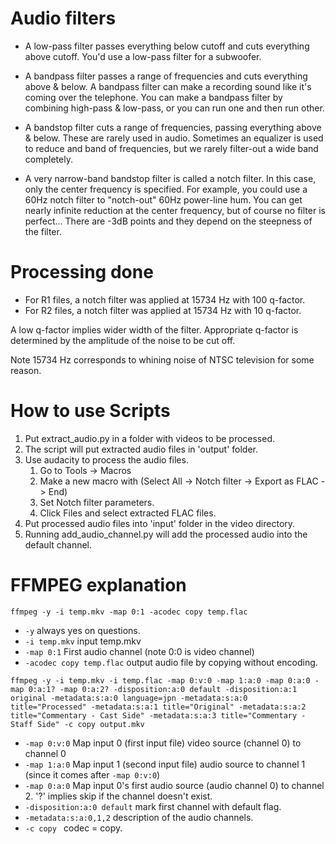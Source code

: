 # Audio filters
- A low-pass filter passes everything below cutoff and cuts everything above cutoff. You'd use a low-pass filter for a subwoofer.

- A bandpass filter passes a range of frequencies and cuts everything above & below. A bandpass filter can make a recording sound like it's coming over the telephone. You can make a bandpass filter by combining high-pass & low-pass, or you can run one and then run other.

- A bandstop filter cuts a range of frequencies, passing everything above & below. These are rarely used in audio. Sometimes an equalizer is used to reduce and band of frequencies, but we rarely filter-out a wide band completely.

- A very narrow-band bandstop filter is called a notch filter. In this case, only the center frequency is specified. For example, you could use a 60Hz notch filter to "notch-out" 60Hz power-line hum. You can get nearly infinite reduction at the center frequency, but of course no filter is perfect... There are -3dB points and they depend on the steepness of the filter.

# Processing done

- For R1 files, a notch filter was applied at 15734 Hz with 100 q-factor.
- For R2 files, a notch filter was applied at 15734 Hz with 10 q-factor.

A low q-factor implies wider width of the filter. Appropriate q-factor is determined by the amplitude of the noise to be cut off.

Note 15734 Hz corresponds to whining noise of NTSC television for some reason.

# How to use Scripts
1. Put extract_audio.py in a folder with videos to be processed.
2. The script will put extracted audio files in 'output' folder.
3. Use audacity to process the audio files.
    1. Go to Tools -> Macros
    2. Make a new macro with (Select All -> Notch filter -> Export as FLAC -> End)
    3. Set Notch filter parameters.
    4. Click Files and select extracted FLAC files.
4. Put processed audio files into 'input' folder in the video directory.
5. Running add_audio_channel.py will add the processed audio into the default channel.

# FFMPEG explanation
```ffmpeg -y -i temp.mkv -map 0:1 -acodec copy temp.flac```
- ```-y``` always yes on questions.
- ```-i temp.mkv``` input temp.mkv
- ```-map 0:1``` First audio channel (note 0:0 is video channel)
- ```-acodec copy temp.flac``` output audio file by copying without encoding.


```ffmpeg -y -i temp.mkv -i temp.flac -map 0:v:0 -map 1:a:0 -map 0:a:0 -map 0:a:1? -map 0:a:2? -disposition:a:0 default -disposition:a:1 original -metadata:s:a:0 language=jpn -metadata:s:a:0 title="Processed" -metadata:s:a:1 title="Original" -metadata:s:a:2 title="Commentary - Cast Side" -metadata:s:a:3 title="Commentary - Staff Side" -c copy output.mkv```

- ```-map 0:v:0``` Map input 0 (first input file) video source (channel 0) to channel 0
- ```-map 1:a:0``` Map input 1 (second input file) audio source to channel 1 (since it comes after ```-map 0:v:0```)
- ```-map 0:a:0``` Map input 0's first audio source (audio channel 0) to channel 2. '?' implies skip if the channel doesn't exist.
- ```-disposition:a:0 default``` mark first channel with default flag.
- ```-metadata:s:a:0,1,2``` description of the audio channels.
- ```-c copy ``` codec = copy.